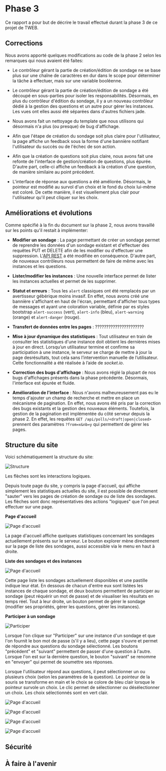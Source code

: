 # Phase 3
Ce rapport a pour but de décrire le travail effectué durant la phase 3 de ce projet de TWEB.

Corrections
-----------
Nous avons apporté quelques modifications au code de la phase 2 selon les remarques qui nous avaient été faites:

- Le contrôleur gérant la partie de création/édition de sondage ne se base plus sur une chaîne de caractères en dur dans le scope pour déterminer la tâche à effectuer, mais sur une variable booléenne.

- Le contrôleur gérant la partie de création/édition de sondage a été découpé en sous-parties pour isoler les responsabilités. Désormais, en plus du contrôleur d'édition du sondage, il y a un nouveau contrôleur dédié à la gestion des questions et un autre pour gérer les instances. Les vues ont elles aussi été séparées dans d'autres fichiers jade.

- Nous avons fait un nettoyage du template que nous utilisons qui désormais n'a plus (ou presque) de bug d'affichage.

- Afin que l'étape de création du sondage soit plus claire pour l'utilisateur, la page affiche un feedback sous la forme d'une bannière notifiant l'utilisateur du succès ou de l'échec de son action.

- Afin que la création de questions soit plus claire, nous avons fait une refonte de l'interface de gestion/création de questions, plus épurée. D'autre part, celle-ci affiche un feedback à la création d'une question, de manière similaire au point précédent.

- L'interface de réponse aux questions a été améliorée. Désormais, le pointeur est modifié au survol d'un choix et le fond du choix lui-même est coloré. De cette manière, il est visuellement plus clair pour l'utilisateur qu'il peut cliquer sur les choix.

Améliorations et évolutions
---------
Comme spécifié à la fin du document sur la phase 2, nous avons travaillé sur les points qu'il restait à implémenter:

- **Modifier un sondage** : La page permettant de créer un sondage permet de reprendre les données d'un sondage existant et d'effectuer des requêtes PUT et DELETE afin de les modifier ou d'effectuer une suppression. L'[API REST](REST.md) a été modifiée en conséquence. D'autre part, de nouveaux contrôleurs nous permettent de faire de même avec les instances et les questions.

- **Lister/modifier les instances** : Une nouvelle interface permet de lister les instances actuelles et permet de les supprimer.

- **Statut et erreurs** : Tous les `alert` classiques ont été remplacés par un avertisseur gébérique moins invasif. En effet, nous avons créé une bannière s'affichant en haut de l'écran, permettant d'afficher tous types de messages et ayant une coloration variable, définie par es styles bootstrap `alert-success` (vert), `alert-info` (bleu), `alert-warning` (orange) et `alert-danger` (rouge).

- **Transfert de données entre les pages** : ??????????????????????

- **Mise à jour dynamique des statistiques** : Tout utilisateur en train de consulter les statistiques d'une instance doit obtient les dernières mises à jour en direct. Lorsqu’un utilisateur termine et confirme sa participation à une instance, le serveur se charge de mettre à jour la page desrésultats, tout cela sans l’intervention manuelle de l’utilisateur. Cette fonctionnalité a été réalisée  à l’aide de *socket.io*.

- **Correction des bugs d'affichage** : Nous avons réglé la plupart de nos bugs d'affichages présents dans la phase précédente. Désormais, l'interface est épurée et fluide.

- **Amélioration de l'interface** : Nous n'avons malheureusement pas eu le temps d'ajouter un champ de recherche et mettre en place un mécanisme de pagination. En effet, nous avons été pris par la correction des bugs existants et la gestion des nouveaux éléments. Toutefois, la gestion de la pagination est implémentée du côté serveur depuis la phase 2. En effet, les requêtes `GET /api/polls/<draft|open|closed>` prennent des paramètres ```?from=x&nb=y``` qui permettent de gérer les pages.

Structure du site
-----------
Voici schématiquement la structure du site:

![Structure](img/schemaGeneral.png)

Les flèches sont les interactions logiques.

Depuis toute page du site, y compris la page d'accueil, qui affiche simplement les statistiques actuelles du site, il est possible de directement "sauter" vers les pages de création de sondage ou de liste des sondages. Les flèches sont donc représentatives des actions "logiques" que l'on peut effectuer sur une page.

**Page d'accueil**

![Page d'accueil](img/welcome.png)

La page d'accueil affiche quelques statistiques concernant les sondages actuellement présents sur le serveur. Le bouton explorer mène directement sur la page de liste des sondages, aussi accessible via le menu en haut à droite.

**Liste des sondages et des instances**

![Page d'accueil](img/polls.png)

Cette page liste les sondages actuellement disponibles et une pastille indique leur état. En dessous de chacun d'entre eux sont listées les instances de chaque sondage, et deux boutons permettent de participer au sondage (peut réquérir un mot de passe) et de visualiser les résultats en temps réel. Tout à leur droite, un bouton permet de gérer le sondage (modifier ses propriétés, gérer les questions, gérer les instances).

**Participer à un sondage**

![Participer](img/answer.png)

Lorsque l'on clique sur "Participer" sur une instance d'un sondage et que l'on fournit le bon mot de passe (s'il y a lieu), cette page s'ouvre et permet de répondre aux questions du sondage sélectionné. Les boutons "précédent" et "suivant" permettent de passer d'une question à l'autre. Lorsque l'on est sur la dernière question, le bouton "suivant" se renomme en "envoyer" qui permet de soumettre ses réponses.

Lorsque l'utilisateur répond aux questions, il peut sélectionner un ou plusieurs choix (selon les paramètres de la question). Le pointeur de la souris se transforme en main et le choix se colore de bleu clair lorsque le pointeur survole un choix. Le clic permet de sélectionner ou désélectionner un choix. Les choix sélectionnés sont en vert clair.

![Page d'accueil](img/results.png)

![Page d'accueil](img/create.png)

![Page d'accueil](img/questions.png)

![Page d'accueil](img/instances.png)


Sécurité
--------

À faire à l'avenir
------------------
